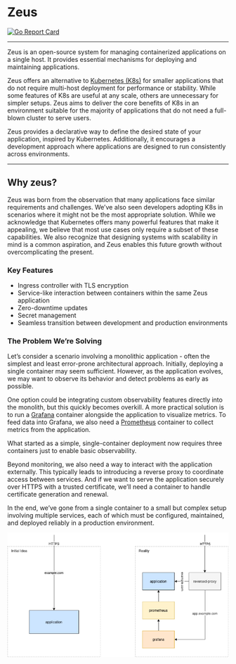 # Zeus
[![Go Report Card](https://goreportcard.com/badge/github.com/raphaeldichler/zeus)](https://goreportcard.com/report/github.com/raphaeldichler/zeus)

----

Zeus is an open-source system for managing containerized applications on a single host. It provides essential mechanisms for deploying and maintaining applications.

Zeus offers an alternative to [Kubernetes (K8s)](https://kubernetes.io/) for smaller applications that do not require multi-host deployment for performance or stability. While some features of K8s are useful at any scale, others are unnecessary for simpler setups. Zeus aims to deliver the core benefits of K8s in an environment suitable for the majority of applications that do not need a full-blown cluster to serve users.

Zeus provides a declarative way to define the desired state of your application, inspired by Kubernetes. Additionally, it encourages a development approach where applications are designed to run consistently across environments.

----

## Why zeus?

Zeus was born from the observation that many applications face similar requirements and challenges. We’ve also seen developers adopting K8s in scenarios where it might not be the most appropriate solution. While we acknowledge that Kubernetes offers many powerful features that make it appealing, we believe that most use cases only require a subset of these capabilities. We also recognize that designing systems with scalability in mind is a common aspiration, and Zeus enables this future growth without overcomplicating the present.

### Key Features
 - Ingress controller with TLS encryption
 - Service-like interaction between containers within the same Zeus application
 - Zero-downtime updates
 - Secret management
 - Seamless transition between development and production environments

### The Problem We’re Solving

Let’s consider a scenario involving a monolithic application - often the simplest and least error-prone architectural approach. Initially, deploying a single container may seem sufficient. However, as the application evolves, we may want to observe its behavior and detect problems as early as possible.

One option could be integrating custom observability features directly into the monolith, but this quickly becomes overkill. A more practical solution is to run a [Grafana](https://grafana.com/) container alongside the application to visualize metrics. To feed data into Grafana, we also need a [Prometheus](https://prometheus.io/) container to collect metrics from the application.

What started as a simple, single-container deployment now requires three containers just to enable basic observability.

Beyond monitoring, we also need a way to interact with the application externally. This typically leads to introducing a reverse proxy to coordinate access between services. And if we want to serve the application securely over HTTPS with a trusted certificate, we’ll need a container to handle certificate generation and renewal.

In the end, we’ve gone from a single container to a small but complex setup involving multiple services, each of which must be configured, maintained, and deployed reliably in a production environment.

<p align="center">
  <img src="./docs/problem.png">
</p>

